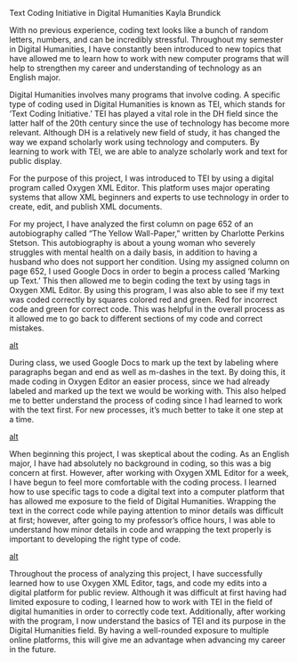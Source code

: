 Text Coding Initiative in Digital Humanities
Kayla Brundick


With no previous experience, coding text looks like a bunch of random letters, numbers, and can be incredibly stressful. 
Throughout my semester in Digital Humanities, I have constantly been introduced to new topics that have allowed me to learn how to work with new computer programs that will help to strengthen my career and understanding of technology as an English major.

Digital Humanities involves many programs that involve coding. 
A specific type of coding used in Digital Humanities is known as TEI, which stands for ‘Text Coding Initiative.’ 
TEI has played a vital role in the DH field since the latter half of the 20th century since the use of technology has become more relevant. 
Although DH is a relatively new field of study, it has changed the way we expand scholarly work using technology and computers. 
By learning to work with TEI, we are able to analyze scholarly work and text for public display. 

For the purpose of this project, I was introduced to TEI by using a digital program called Oxygen XML Editor. 
This platform uses major operating systems that allow XML beginners and experts to use technology in order to create, edit, and publish XML documents. 

For my project, I have analyzed the first column on page 652 of an autobiography called “The Yellow Wall-Paper,” written by Charlotte Perkins Stetson. 
This autobiography is about a young woman who severely struggles with mental health on a daily basis, in addition to having a husband who does not support her condition. 
Using my assigned column on page 652, I used Google Docs in order to begin a process called ‘Marking up Text.’ 
This then allowed me to begin coding the text by using tags in Oxygen XML Editor. 
By using this program, I was also able to see if my text was coded correctly by squares colored red and green. 
Red for incorrect code and green for correct code. 
This was helpful in the overall process as it allowed me to go back to different sections of my code and correct mistakes. 

[alt](https://kayla-brundick.github.io/Kayla-Brundick1/images/oxygen.png) 

During class, we used Google Docs to mark up the text by labeling where paragraphs began and end as well as m-dashes in the text.
By doing this, it made coding in Oxygen Editor an easier process, since we had already labeled and marked up the text we would be working with. 
This also helped me to better understand the process of coding since I had learned to work with the text first. 
For new processes, it’s much better to take it one step at a time. 

[alt](https://kayla-brundick.github.io/Kayla-Brundick1/images/google.png)

When beginning this project, I was skeptical about the coding. 
As an English major, I have had absolutely no background in coding, so this was a big concern at first. 
However, after working with Oxygen XML Editor for a week, I have begun to feel more comfortable with the coding process. 
I learned how to use specific tags to code a digital text into a computer platform that has allowed me exposure to the field of Digital Humanities. 
Wrapping the text in the correct code while paying attention to minor details was difficult at first; however, after going to my professor’s office hours, I was able to understand how minor details in code and wrapping the text properly is important to developing the right type of code.

[alt](https://kayla-brundick.github.io/Kayla-Brundick1/images/code.png) 

Throughout the process of analyzing this project, I have successfully learned how to use Oxygen XML Editor, tags, and code my edits into a digital platform for public review. 
Although it was difficult at first having had limited exposure to coding, I learned how to work with TEI in the field of digital humanities in order to correctly code text. 
Additionally, after working with the program, I now understand the basics of TEI and its purpose in the Digital Humanities field. 
By having a well-rounded exposure to multiple online platforms, this will give me an advantage when advancing my career in the future. 

